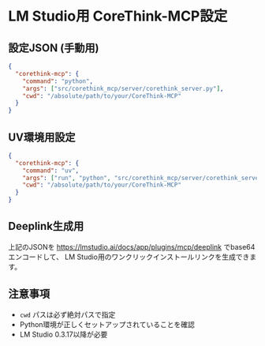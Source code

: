 # LM Studio用 CoreThink-MCP設定

## 設定JSON (手動用)

```json
{
  "corethink-mcp": {
    "command": "python",
    "args": ["src/corethink_mcp/server/corethink_server.py"],
    "cwd": "/absolute/path/to/your/CoreThink-MCP"
  }
}
```

## UV環境用設定

```json
{
  "corethink-mcp": {
    "command": "uv", 
    "args": ["run", "python", "src/corethink_mcp/server/corethink_server.py"],
    "cwd": "/absolute/path/to/your/CoreThink-MCP"
  }
}
```

## Deeplink生成用

上記のJSONを https://lmstudio.ai/docs/app/plugins/mcp/deeplink でbase64エンコードして、
LM Studio用のワンクリックインストールリンクを生成できます。

## 注意事項

- `cwd` パスは必ず絶対パスで指定
- Python環境が正しくセットアップされていることを確認
- LM Studio 0.3.17以降が必要
